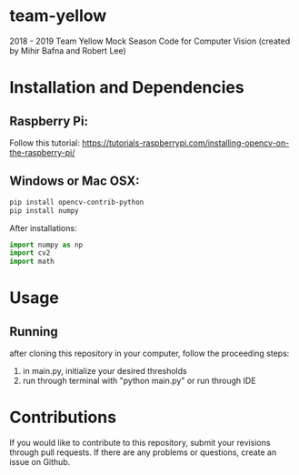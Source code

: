 # team-yellow
2018 - 2019 Team Yellow Mock Season Code for Computer Vision (created by Mihir Bafna and Robert Lee)

# Installation and Dependencies

## Raspberry Pi:
Follow this tutorial: https://tutorials-raspberrypi.com/installing-opencv-on-the-raspberry-pi/

## Windows or Mac OSX:
```bash
pip install opencv-contrib-python
pip install numpy
```

After installations:
```python
import numpy as np
import cv2
import math
```

# Usage
## Running
after cloning this repository in your computer, follow the proceeding steps:
1. in main.py, initialize your desired thresholds
2. run through terminal with "python main.py" or run through IDE

# Contributions
If you would like to contribute to this repository, submit your revisions through pull requests.
If there are any problems or questions, create an issue on Github.

